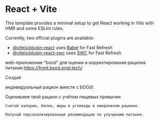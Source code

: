 # React + Vite

This template provides a minimal setup to get React working in Vite with HMR and some ESLint rules.

Currently, two official plugins are available:

- [@vitejs/plugin-react](https://github.com/vitejs/vite-plugin-react/blob/main/packages/plugin-react/README.md) uses [Babel](https://babeljs.io/) for Fast Refresh
- [@vitejs/plugin-react-swc](https://github.com/vitejs/vite-plugin-react-swc) uses [SWC](https://swc.rs/) for Fast Refresh

web-приложение “bood” для оценки и корректирования рациона питания
https://front.bood.pnpl.tech/ 

Создай

индивидуальный рацион
вместе с bOOd!

Оцениваем твой рацион с учётом пищевых привычек

    Считай калории, белки, жиры и углеводы в ежедневном рационе.

    Получай персонализированные рекомендации по улучшению питания.
